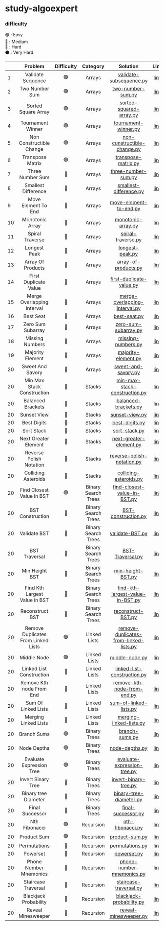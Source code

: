 # study-algoexpert

### difficulty
🟢 : Easy
<br/>
🔵 : Medium
<br/>
🔴 : Hard
<br/>
⚫️ : Very Hard
<br/>


|    |               Problem               | Difficulty |      Category       |                                                           Solution                                                            |                                                                   Link                                                                    | 
|----|:-----------------------------------:|:----------:|:-------------------:|:-----------------------------------------------------------------------------------------------------------------------------:|:-----------------------------------------------------------------------------------------------------------------------------------------:| 
| 1  |          Validate Sequence          |     🟢     |       Arrays        |        [validate-subsequence.py](https://github.com/cherry-ni/study-algoexpert/blob/main/Easy/validate-subsequence.py)        |                                     [link](https://www.algoexpert.io/questions/validate-subsequence)                                      |
| 2  |           Two Number Sum            |     🟢     |       Arrays        |           [two-number-sum.py](https://github.com/cherry-ni/study-algoexpert/blob/main/Easy/validate-subsequence.py)           |                                        [link](https://www.algoexpert.io/questions/two-number-sum)                                         |
| 3  |         Sorted Square Array         |     🟢     |       Arrays        |        [sorted-squared-array.py](https://github.com/cherry-ni/study-algoexpert/blob/main/Easy/validate-subsequence.py)        |                                     [link](https://www.algoexpert.io/questions/sorted-squared-array)                                      |
| 4  |          Tournament Winner          |     🟢     |       Arrays        |           [tournament-winner.py](https://github.com/cherry-ni/study-algoexpert/blob/main/Easy/tournament-winner.py)           |                                       [link](https://www.algoexpert.io/questions/tournament-winner)                                       |
| 5  |      Non Constructible Change       |     🟢     |       Arrays        |    [non-cunstructible-change.py](https://github.com/cherry-ni/study-algoexpert/blob/main/Easy/non-constructible-change.py)    |                                   [link](https://www.algoexpert.io/questions/non-constructible-change)                                    |
| 6  |          Transpose Matrix           |     🟢     |       Arrays        |            [transpose-matrix.py](https://github.com/cherry-ni/study-algoexpert/blob/main/Easy/transpose-matrix.py)            |                                       [link](https://www.algoexpert.io/questions/transpose-matrix)                                        |
| 7  |          Three Number Sum           |     🔵     |       Arrays        |           [three-number-sum.py](https://github.com/cherry-ni/study-algoexpert/blob/main/Medium/three-number-sum.py)           |                                       [link](https://www.algoexpert.io/questions/three-number-sum)                                        |
| 8  |         Smallest Difference         |     🔵     |       Arrays        |        [smallest-difference.py](https://github.com/cherry-ni/study-algoexpert/blob/main/Medium/smallest-difference.py)        |                                      [link](https://www.algoexpert.io/questions/smallest-difference)                                      |
| 9  |         Move Element To End         |     🔵     |       Arrays        |        [move-element-to-end.py](https://github.com/cherry-ni/study-algoexpert/blob/main/Medium/move-element-to-end.py)        |                                      [link](https://www.algoexpert.io/questions/move-element-to-end)                                      |
| 10 |           Monotonic Array           |     🔵     |       Arrays        |            [monotonic-array.py](https://github.com/cherry-ni/study-algoexpert/blob/main/Medium/monotonic-array.py)            |                                        [link](https://www.algoexpert.io/questions/monotonic-array)                                        |
| 11 |           Spiral Traverse           |     🔵     |       Arrays        |            [spiral-traverse.py](https://github.com/cherry-ni/study-algoexpert/blob/main/Medium/spiral-traverse.py)            |                                        [link](https://www.algoexpert.io/questions/spiral-traverse)                                        |
| 12 |            Longest Peak             |     🔵     |       Arrays        |               [longest-peak.py](https://github.com/cherry-ni/study-algoexpert/blob/main/Medium/longest-peak.py)               |                                         [link](https://www.algoexpert.io/questions/longest-peak)                                          |
| 13 |          Array Of Products          |     🔵     |       Arrays        |          [array-of-products.py](https://github.com/cherry-ni/study-algoexpert/blob/main/Medium/array-of-products.py)          |                                       [link](https://www.algoexpert.io/questions/array-of-products)                                       |
| 14 |        First Duplicate Value        |     🔵     |       Arrays        |      [first-duplicate-value.py](https://github.com/cherry-ni/study-algoexpert/blob/main/Medium/first-duplicate-value.py)      |                                     [link](https://www.algoexpert.io/questions/first-duplicate-value)                                     |
| 15 |     Merge Overlapping Interval      |     🔵     |       Arrays        | [merge-overlapping-interval.py](https://github.com/cherry-ni/study-algoexpert/blob/main/Medium/merge-overlapping-interval.py) |                                  [link](https://www.algoexpert.io/questions/merge-overlapping-intervals)                                  |
| 16 |              Best Seat              |     🔵     |       Arrays        |                  [best-seat.py](https://github.com/cherry-ni/study-algoexpert/blob/main/Medium/best-seat.py)                  |                                           [link](https://www.algoexpert.io/questions/best-seat)                                           |
| 17 |          Zero Sum Subarray          |     🔵     |       Arrays        |          [zero-sum-subarray.py](https://github.com/cherry-ni/study-algoexpert/blob/main/Medium/zero-sum-subarray.py)          |                                       [link](https://www.algoexpert.io/questions/zero-sum-subarray)                                       |
| 18 |           Missing Numbers           |     🔵     |       Arrays        |            [missing-numbers.py](https://github.com/cherry-ni/study-algoexpert/blob/main/Medium/missing-numbers.py)            |                                        [link](https://www.algoexpert.io/questions/missingNumbers)                                         |
| 19 |          Majority Element           |     🔵     |       Arrays        |           [majority-element.py](https://github.com/cherry-ni/study-algoexpert/blob/main/Medium/majority-element.py)           |                                       [link](https://www.algoexpert.io/questions/majority-element)                                        |
| 20 |          Sweet And Savory           |     🔵     |       Arrays        |           [sweet-and-savory.py](https://github.com/cherry-ni/study-algoexpert/blob/main/Medium/sweet-and-savory.py)           |                                       [link](https://www.algoexpert.io/questions/sweet-and-savory)                                        |
| 20 |     Min Max Stack Construction      |     🔵     |       Stacks        | [min-max-stack-construction.py](https://github.com/cherry-ni/study-algoexpert/blob/main/Medium/min-max-stack-construction.py) |                                  [link](https://www.algoexpert.io/questions/min-max-stack-construction)                                   |
| 20 |          Balanced Brackets          |     🔵     |       Stacks        |          [balanced-brackets.py](https://github.com/cherry-ni/study-algoexpert/blob/main/Medium/balanced-brackets.py)          |                                       [link](https://www.algoexpert.io/questions/balanced-brackets)                                       |
| 20 |             Sunset View             |     🔵     |       Stacks        |                [sunset-view.py](https://github.com/cherry-ni/study-algoexpert/blob/main/Medium/sunset-view.py)                |                                         [link](https://www.algoexpert.io/questions/sunset-views)                                          |
| 20 |             Best Digits             |     🔵     |       Stacks        |                [best-digits.py](https://github.com/cherry-ni/study-algoexpert/blob/main/Medium/best-digits.py)                |                                          [link](https://www.algoexpert.io/questions/best-digits)                                          |
| 20 |             Sort Stack              |     🔵     |       Stacks        |                 [sort-stack.py](https://github.com/cherry-ni/study-algoexpert/blob/main/Medium/sort-stack.py)                 |                                          [link](https://www.algoexpert.io/questions/sort-stack)                                           |
| 20 |        Next Greater Element         |     🔵     |       Stacks        |                                                  [next-greater-element.py]()                                                  |                                     [link](https://www.algoexpert.io/questions/next-greater-element)                                      |
| 20 |       Reverse Polish Notation       |     🔵     |       Stacks        |                                                [reverse-polish-notation.py]()                                                 |                                     [link](https://www.algoexpert.io/questions/reversePolishNotation)                                     |
| 20 |         Colliding Asteroids         |     🔵     |       Stacks        |                                                  [colliding-asteroids.py]()                                                   |                                      [link](https://www.algoexpert.io/questions/colliding-asteroids)                                      |
| 20 |      Find Closest Value in BST      |     🟢     | Binary Search Trees |   [find-closest-value-in-BST.py](https://github.com/cherry-ni/study-algoexpert/blob/main/Easy/find-closest-value-in-BST.py)   |                                   [link](https://www.algoexpert.io/questions/find-closest-value-in-bst)                                   |
| 20 |          BST Construction           |     🔵     | Binary Search Trees |                                                    [BST-construction.py]()                                                    |                                       [link](https://www.algoexpert.io/questions/bst-construction)                                        |
| 20 |            Validate BST             |     🔵     | Binary Search Trees |                                                      [validate-BST.py]()                                                      |                                         [link](https://www.algoexpert.io/questions/validate-bst)                                          |
| 20 |            BST Traversal            |     🔵     | Binary Search Trees |                                                     [BST-Traversal.py]()                                                      |                                         [link](https://www.algoexpert.io/questions/bst-traversal)                                         |
| 20 |           Min Height BST            |     🔵     | Binary Search Trees |                                                     [min-height-BST.py]()                                                     |                                        [link](https://www.algoexpert.io/questions/min-height-bst)                                         |
| 20 |    Find Kth Largest Value in BST    |     🔵     | Binary Search Trees |                                             [find-kth-largest-value-in-BST.py]()                                              |                                [link](hhttps://www.algoexpert.io/questions/find-kth-largest-value-in-bst)                                 |
| 20 |           Reconstruct BST           |     🔵     | Binary Search Trees |                                                    [reconstruct-BST.py]()                                                     |                                        [link](https://www.algoexpert.io/questions/reconstruct-bst)                                        |
| 20 | Remove Duplicates From Linked Lists |     🟢     |    Linked Lists     |                                          [remove-duplicates-from-linked-lists.py]()                                           |                              [link](https://www.algoexpert.io/questions/remove-duplicates-from-linked-list)                               |
| 20 |             Middle Node             |     🟢     |    Linked Lists     |                                                      [middle-node.py]()                                                       |                                          [link](https://www.algoexpert.io/questions/middle-node)                                          |
| 20 |      Linked List Construction       |     🔵     |    Linked Lists     |                                                [linked-list-construction.py]()                                                |                                   [link](https://www.algoexpert.io/questions/linked-list-construction)                                    |
| 20 |      Remove Kth node From End       |     🔵     |    Linked Lists     |                                                [remove-kth-node-from-end.py]()                                                |                                   [link](https://www.algoexpert.io/questions/remove-kth-node-from-end)                                    |
| 20 |         Sum Of Linked Lists         |     🔵     |    Linked Lists     |                                                  [sum-of-linked-lists.py]()                                                   |                                      [link](https://www.algoexpert.io/questions/sum-of-linked-lists)                                      |
| 20 |        Merging Linked Lists         |     🔵     |    Linked Lists     |                                                  [merging-linked-lists.py]()                                                  |                                     [link](https://www.algoexpert.io/questions/merging-linked-lists)                                      |
| 20 |             Branch Sums             |     🟢     |    Binary Trees     |                                                      [branch-sums.py]()                                                       |                                          [link](https://www.algoexpert.io/questions/branch-sums)                                          |
| 20 |             Node Depths             |     🟢     |    Binary Trees     |                                                      [node-depths.py]()                                                       |                                          [link](https://www.algoexpert.io/questions/node-depths)                                          |
| 20 |      Evaluate Expression Tree       |     🟢     |    Binary Trees     |                                                [evaluate-expression-tree.py]()                                                |                                   [link](https://www.algoexpert.io/questions/evaluate-expression-tree)                                    |
| 20 |         Invert Binary Tree          |     🔵     |    Binary Trees     |                                                   [invert-binary-tree.py]()                                                   |                                   [link](https://www.algoexpert.io/questions/invert-binary-tree)                                    |
| 20 |        Binary tree Diameter         |     🔵     |    Binary Trees     |                                                  [binary-tree-diameter.py]()                                                  |                                   [link](https://www.algoexpert.io/questions/binary-tree-diameter)                                    |
| 20 |           Final Successor           |     🔵     |    Binary Trees     |                                                    [final-successor.py]()                                                     |                                   [link](https://www.algoexpert.io/questions/find-successor)                                    |
| 20 |            Nth Fibonacci            |     🟢     |      Recursion      |               [nth-fibonacci.py](https://github.com/cherry-ni/study-algoexpert/blob/main/Easy/nth-fibonacci.py)               |                                         [link](https://www.algoexpert.io/questions/nth-fibonacci)                                         |
| 20 |             Product Sum             |     🟢     |      Recursion      |                                                      [product-sum.py]()                                                       |                                         [link](https://www.algoexpert.io/questions/product-sum)                                         |
| 20 |            Permutations             |     🔵     |      Recursion      |                                                      [permutations.py]()                                                      |                                         [link](https://www.algoexpert.io/questions/permutations)                                         |
| 20 |              Powerset               |     🔵     |      Recursion      |                                                        [powerset.py]()                                                        |                                         [link](https://www.algoexpert.io/questions/powerset)                                         |
| 20 |       Phone Number Mnemonics        |     🔵     |      Recursion      |                                                 [phone-number-mnemonics.py]()                                                 |                                         [link](https://www.algoexpert.io/questions/phone-number-mnemonics)                                         |
| 20 |         Staircase Traversal         |     🔵     |      Recursion      |                                                  [staircase-traversal.py]()                                                   |                                         [link](https://www.algoexpert.io/questions/staircase-traversal)                                         |
| 20 |        Blackjack Probability        |     🔵     |      Recursion      |                                                 [blackjack-probability.py]()                                                  |                                         [link](https://www.algoexpert.io/questions/blackjack-probability)                                         |
| 20 |         Reveal Minesweeper          |     🔵     |      Recursion      |                                                   [reveal-minesweeper.py]()                                                   |                                         [link](https://www.algoexpert.io/questions/reveal-minesweeper)                                         |

